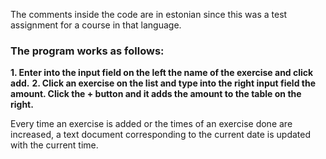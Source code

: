 The comments inside the code are in estonian since this was a test assignment for a course in that language.


### The program works as follows:

**1. Enter into the input field on the left the name of the exercise and click add.**
**2. Click an exercise on the list and type into the right input field the amount. Click the + button and it adds the amount to the table on the right.**


Every time an exercise is added or the times of an exercise done are increased, a text document corresponding to the current date is updated with the current time.
